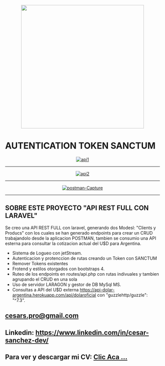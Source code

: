 <p align="center"><a href="#"><img src="https://raw.githubusercontent.com/laravel/art/master/logo-lockup/5%20SVG/2%20CMYK/1%20Full%20Color/laravel-logolockup-cmyk-red.svg" width="400"></a></p>

<p align="center"> 
<h1><a>AUTENTICATION TOKEN SANCTUM</a></h1>
</p>

<p align="center">
    <a href="https://ibb.co/t36vW2d"><img src="https://i.ibb.co/yVCZbk3/api1.png" alt="api1" border="0"></a>   
</p>
<hr> 
<p align="center">
    <a href="https://ibb.co/rG6vQ2n"><img src="https://i.ibb.co/Fbwnh4G/api2.png" alt="api2" border="0"></a>    
</p>   
<hr> 
<p align="center">
    <a href="https://ibb.co/gyYdzDK"><img src="https://i.ibb.co/kKZJQhC/postman-Capture.png" alt="postman-Capture" border="0"></a>
</p>
<hr>

## SOBRE ESTE PROYECTO "API REST FULL CON LARAVEL" 

Se creo una API REST FULL con laravel, generando dos Modesl: "Clients y Producs" con los cuales se han generado endpoints para crear un CRUD trabajandolo desde la aplicacion POSTMAN, tambien se consumio una API esterna para consultar la cotizacion actual del U$D para Argentina.

- Sistema de Logueo con jetStream.
- Autenticacion y protenccion de rutas creando un Token con SANCTUM
- Remover Tokens existentes
- Frotend y estilos otorgados con bootstraps 4.
- Ruteo de los endpoints en routes/api.php con rutas indivuales y tambien agrupando el CRUD en una sola
- Uso de servidor LARAGON y gestor de DB MySql MS.
- Consultas a API del U$D externa https://api-dolar-argentina.herokuapp.com/api/dolaroficial con "guzzlehttp/guzzle": "^7.3".
 
 

## cesars.pro@gmail.com
## Linkedin: https://www.linkedin.com/in/cesar-sanchez-dev/
## Para ver y descargar mi CV: <a href="https://shorten.world/qxnxs"> Clic Aca ...</a>
